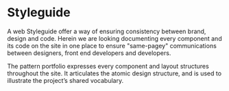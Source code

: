 <div class="kss__header">

  <h1>Styleguide</h1>

  <div class="lede">
    <div class="content">
      <p>A web Styleguide offer a way of ensuring consistency between brand, design and code.
      Herein we are looking documenting every component and its code on the site in one place to ensure &quot;same-pagey&quot; communications between designers, front end developers and developers.</p><p>The pattern portfolio expresses every component and layout structures throughout the site. It articulates the atomic design structure, and is used to illustrate the project’s shared vocabulary.</p>
    </div>
  </div>
</div>
